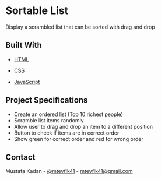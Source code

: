 <!-- ABOUT THE PROJECT -->

# Sortable List

Display a scrambled list that can be sorted with drag and drop

## Built With

- [HTML](https://en.wikipedia.org/wiki/HTML)

- [CSS](https://en.wikipedia.org/wiki/CSS)

- [JavaScript](https://www.javascript.com/)

## Project Specifications

- Create an ordered list (Top 10 richest people)
- Scramble list items randomly
- Allow user to drag and drop an item to a different position
- Button to check if items are in correct order
- Show green for correct order and red for wrong order

## Contact

Mustafa Kadan - [@mtevfik41](https://twitter.com/mtevfik41) - mtevfik41@gmail.com
